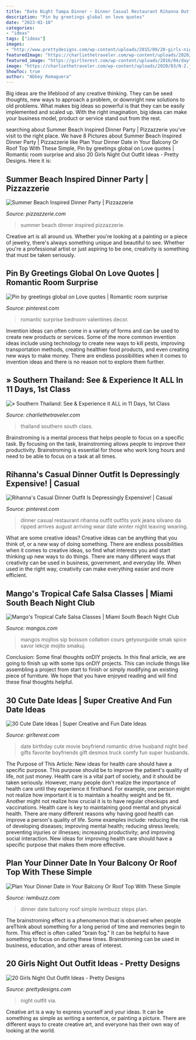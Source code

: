 ```yaml
---
title: "Date Night Tampa Dinner ~ Dinner Casual Restaurant Rihanna Outfit Outfits York Jeans Silvano Da Ripped Arrives August Arriving Wear Date Winter Night Leaving Wearing"
description: "Pin by greetings global on love quotes"
date: "2023-01-18"
categories:
- "ideas"
tags: ["ideas"]
images:
- "http://www.prettydesigns.com/wp-content/uploads/2015/09/20-girls-night-out-outfit-ideas13.jpg"
featuredImage: "https://charliethetraveler.com/wp-content/uploads/2020/03/N-2.jpg"
featured_image: "https://girlterest.com/wp-content/uploads/2016/04/daytrip.jpg"
image: "https://charliethetraveler.com/wp-content/uploads/2020/03/N-2.jpg"
ShowToc: true
author: "Abbey Romaguera"
---
```



Big ideas are the lifeblood of any creative thinking. They can be seed thoughts, new ways to approach a problem, or downright new solutions to old problems. What makes big ideas so powerful is that they can be easily implemented and scaled up. With the right imagination, big ideas can make your business model, product or service stand out from the rest.

	

		
searching about Summer Beach Inspired Dinner Party | Pizzazzerie you've visit to the right place. We have 8 Pictures about Summer Beach Inspired Dinner Party | Pizzazzerie like Plan Your Dinner Date in Your Balcony Or Roof Top With These Simple, Pin by greetings global on Love quotes | Romantic room surprise and also 20 Girls Night Out Outfit Ideas - Pretty Designs. Here it is:
		
    
## Summer Beach Inspired Dinner Party | Pizzazzerie

<img loading=lazy src="http://pizzazzerie.com/wp-content/uploads/2014/07/IMG_1970.jpg" onerror="this.onerror=null;this.src='https://tse4.mm.bing.net/th?id=OIP.KTPptCY-wapVwN6AQoaTkQHaLH&amp;pid=15.1';" alt="Summer Beach Inspired Dinner Party | Pizzazzerie">

_Source: pizzazzerie.com_

>summer beach dinner inspired pizzazzerie. 

	

Creative art is all around us. Whether you're looking at a painting or a piece of jewelry, there's always something unique and beautiful to see. Whether you're a professional artist or just aspiring to be one, creativity is something that must be taken seriously.

    
## Pin By Greetings Global On Love Quotes | Romantic Room Surprise

<img loading=lazy src="https://i.pinimg.com/736x/62/21/0b/62210b94756d07ca6db0632114562c6c.jpg" onerror="this.onerror=null;this.src='https://tse3.mm.bing.net/th?id=OIP.DwSU6bQGhauv90AfV-vz3AHaJN&amp;pid=15.1';" alt="Pin by greetings global on Love quotes | Romantic room surprise">

_Source: pinterest.com_

>romantic surprise bedroom valentines decor. 

	

Invention ideas can often come in a variety of forms and can be used to create new products or services. Some of the more common invention ideas include using technology to create new ways to kill pests, improving transportation methods, creating healthier food products, and even creating new ways to make money. There are endless possibilities when it comes to invention ideas and there is no reason not to explore them further.

    
## » Southern Thailand: See &amp; Experience It ALL In 11 Days, 1st Class

<img loading=lazy src="https://charliethetraveler.com/wp-content/uploads/2020/03/N-2.jpg" onerror="this.onerror=null;this.src='https://tse3.mm.bing.net/th?id=OIP.61vnFQxqY-CDD6pyRSC1ggHaEq&amp;pid=15.1';" alt="» Southern Thailand: See &amp; Experience it ALL in 11 Days, 1st Class">

_Source: charliethetraveler.com_

>thailand southern south class. 

	

Brainstroming is a mental process that helps people to focus on a specific task. By focusing on the task, brainstroming allows people to improve their productivity. Brainstroming is essential for those who work long hours and need to be able to focus on a task at all times.

    
## Rihanna&#039;s Casual Dinner Outfit Is Depressingly Expensive! | Casual

<img loading=lazy src="https://i.pinimg.com/736x/eb/36/14/eb36144c4d05c82895205baabf02928a--casual-dinner-outfits-winter-outfits.jpg" onerror="this.onerror=null;this.src='https://tse3.mm.bing.net/th?id=OIP.nb06bl_bzkqAhatgwf3-GAHaLI&amp;pid=15.1';" alt="Rihanna&#039;s Casual Dinner Outfit Is Depressingly Expensive! | Casual">

_Source: pinterest.com_

>dinner casual restaurant rihanna outfit outfits york jeans silvano da ripped arrives august arriving wear date winter night leaving wearing. 

	

What are some creative ideas?
Creative ideas can be anything that you think of, or a new way of doing something. There are endless possibilities when it comes to creative ideas, so find what interests you and start thinking up new ways to do things. There are many different ways that creativity can be used in business, government, and everyday life. When used in the right way, creativity can make everything easier and more efficient.

    
## Mango&#039;s Tropical Cafe Salsa Classes | Miami South Beach Night Club

<img loading=lazy src="https://mangos.com/wp-content/uploads/2019/08/slideshow-top12-salsa-mia11.jpg" onerror="this.onerror=null;this.src='https://tse2.mm.bing.net/th?id=OIP.TtJzjXfUEyW7oKn5DsuC7gHaFj&amp;pid=15.1';" alt="Mango&#039;s Tropical Cafe Salsa Classes | Miami South Beach Night Club">

_Source: mangos.com_

>mangos mojitos sip boisson collation cours getyourguide smak spice savor lekcje mojito smakuj. 

	

Conclusion: Some final thoughts onDIY projects.
In this final article, we are going to finish up with some tips onDIY projects. This can include things like assembling a project from start to finish or simply modifying an existing piece of furniture. We hope that you have enjoyed reading and will find these final thoughts helpful.

    
## 30 Cute Date Ideas | Super Creative And Fun Date Ideas

<img loading=lazy src="https://girlterest.com/wp-content/uploads/2016/04/daytrip.jpg" onerror="this.onerror=null;this.src='https://tse3.mm.bing.net/th?id=OIP.nql7TsPOiCvKQGOrl5XDZwHaHa&amp;pid=15.1';" alt="30 Cute Date Ideas | Super Creative and Fun Date Ideas">

_Source: girlterest.com_

>date birthday cute movie boyfriend romantic drive husband night bed gifts favorite boyfriends gift desmos truck comfy fun super husbands. 

	

The Purpose of This Article: New ideas for health care should have a specific purpose. This purpose should be to improve the patient's quality of life, not just money.
Health care is a vital part of society, and it should be taken seriously. However, many people don't realize the importance of health care until they experience it firsthand. For example, one person might not realize how important it is to maintain a healthy weight and be fit. Another might not realize how crucial it is to have regular checkups and vaccinations. Health care is key to maintaining good mental and physical health. There are many different reasons why having good health can improve a person's quality of life. Some examples include: reducing the risk of developing diseases; improving mental health; reducing stress levels; preventing injuries or illnesses; increasing productivity; and improving social interaction. New ideas for improving health care should have a specific purpose that makes them more effective.

    
## Plan Your Dinner Date In Your Balcony Or Roof Top With These Simple

<img loading=lazy src="https://www.iwmbuzz.com/wp-content/uploads/2021/01/plan-your-dinner-date-in-your-balcony-or-roof-top-with-these-simple-steps.jpg" onerror="this.onerror=null;this.src='https://tse4.mm.bing.net/th?id=OIP.I9RBS8aTN8MYon1JwyY2XwHaEK&amp;pid=15.1';" alt="Plan Your Dinner Date in Your Balcony Or Roof Top With These Simple">

_Source: iwmbuzz.com_

>dinner date balcony roof simple iwmbuzz steps plan. 

	

The brainstroming effect is a phenomenon that is observed when people areThink about something for a long period of time and memories begin to form. This effect is often called "brain fog." It can be helpful to have something to focus on during these times. Brainstroming can be used in business, education, and other areas of interest.

    
## 20 Girls Night Out Outfit Ideas - Pretty Designs

<img loading=lazy src="http://www.prettydesigns.com/wp-content/uploads/2015/09/20-girls-night-out-outfit-ideas13.jpg" onerror="this.onerror=null;this.src='https://tse3.mm.bing.net/th?id=OIP.rC3VmS2Bjcmu6NIu55275QHaLH&amp;pid=15.1';" alt="20 Girls Night Out Outfit Ideas - Pretty Designs">

_Source: prettydesigns.com_

>night outfit via. 

	

Creative art is a way to express yourself and your ideas. It can be something as simple as writing a sentence, or painting a picture. There are different ways to create creative art, and everyone has their own way of looking at the world.

